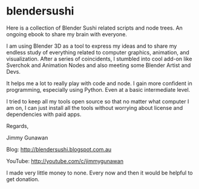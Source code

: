 blendersushi
============

Here is a collection of Blender Sushi related scripts and node trees. An ongoing ebook to share my brain with everyone.

I am using Blender 3D as a tool to express my ideas and to share my endless study of everything related to computer graphics, animation, and visualization. After a series of coincidents, I stumbled into cool add-on like Sverchok and Animation Nodes and also meeting some Blender Artist and Devs.

It helps me a lot to really play with code and node. I gain more confident in programming, especially using Python. Even at a basic intermediate level.

I tried to keep all my tools open source so that no matter what computer I am on, I can just install all the tools without worrying about license and dependencies with paid apps.

Regards,

Jimmy Gunawan

Blog:
http://blendersushi.blogspot.com.au

YouTube:
http://youtube.com/c/jimmygunawan

I made very little money to none. Every now and then it would be helpful to get donation. 
